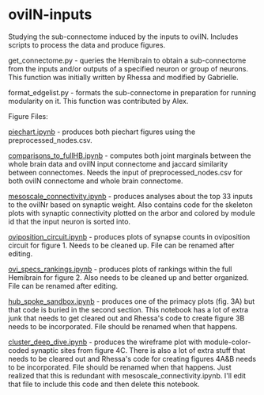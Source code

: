 # oviIN-inputs
Studying the sub-connectome induced by the inputs to oviIN. Includes scripts to process the data and produce figures.

get_connectome.py - queries the Hemibrain to obtain a sub-connectome from the inputs and/or outputs of a specified neuron or group of neurons. This function was initially written by Rhessa and modified by Gabrielle. 

format_edgelist.py - formats the sub-connectome in preparation for running modularity on it. This function was contributed by Alex. 

Figure Files:

[piechart.ipynb](piechart.ipynb) - produces both piechart figures using the preprocessed_nodes.csv. 

[comparisons_to_fullHB.ipynb](comparisons_to_fullHB.ipynb) - computes both joint marginals between the whole brain data and oviIN input connectome and jaccard similarity between connectomes. Needs the input of preprocessed_nodes.csv for both oviIN connectome and whole brain connectome.

[mesoscale_connectivity.ipynb](mesoscale_connectivity.ipynb) - produces analyses about the top 33 inputs to the oviINr based on synaptic weight. Also contains code for the skeleton plots with synaptic connectivity plotted on the arbor and colored by module id that the input neuron is sorted into.

[oviposition_circuit.ipynb](oviposition_circuit.ipynb) - produces plots of synapse counts in oviposition circuit for figure 1. Needs to be cleaned up. File can be renamed after editing.

[ovi_specs_rankings.ipynb](ovi_specs_rankings.ipynb) - produces plots of rankings within the full Hemibrain for figure 2. Also needs to be cleaned up and better organized. File can be renamed after editing.

[hub_spoke_sandbox.ipynb](hub_spoke_sandbox.ipynb) - produces one of the primacy plots (fig. 3A) but that code is buried in the second section. This notebook has a lot of extra junk that needs to get cleared out and Rhessa's code to create figure 3B needs to be incorporated. File should be renamed when that happens.

[cluster_deep_dive.ipynb](cluster_deep_dive.ipynb) - produces the wireframe plot with module-color-coded synaptic sites from figure 4C. There is also a lot of extra stuff that needs to be cleared out and Rhessa's code for creating figures 4A&B needs to be incorporated. File should be renamed when that happens. Just realized that this is redundant with mesoscale_connectivity.ipynb. I'll edit that file to include this code and then delete this notebook.
